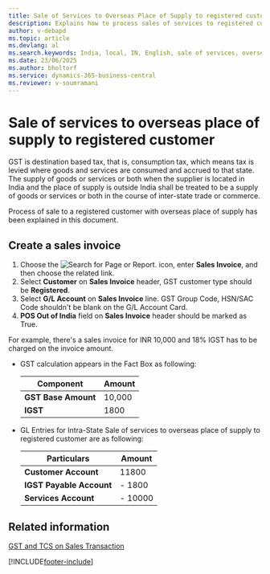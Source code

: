 ```yaml
---
title: Sale of Services to Overseas Place of Supply to registered customer
description: Explains how to process sales of services to registered customers when the place of supply is overseas, under GST regulations in India.
author: v-debapd
ms.topic: article
ms.devlang: al
ms.search.keywords: India, local, IN, English, sale of services, overseas place of supply
ms.date: 23/06/2025
ms.author: bholtorf
ms.service: dynamics-365-business-central
ms.reviewer: v-soumramani
---
```


# Sale of services to overseas place of supply to registered customer

GST is destination based tax, that is, consumption tax, which means tax is levied where goods and services are consumed and accrued to that state. The supply of goods or services or both when the supplier is located in India and the place of supply is outside India shall be treated to be a supply of goods or services or both in the course of inter-state trade or commerce.

Process of sale to a registered customer with overseas place of supply  has been explained in this document.

## Create a sales invoice

1. Choose the ![Search for Page or Report.](image/search_small.png "Search for Page or Report icon") icon, enter **Sales Invoice**, and then choose the related link.
1. Select **Customer** on **Sales Invoice** header, GST customer type should be **Registered**.
1. Select **G/L Account** on **Sales Invoice** line. GST Group Code, HSN/SAC Code shouldn't be blank on the G/L Account Card.
1. **POS Out of India** field on **Sales Invoice** header should be marked as True.

For example, there's a sales invoice for INR 10,000 and 18% IGST has to be charged on the invoice amount.

- GST calculation appears in the Fact Box as following:

    |Component|Amount|
    |----------------------------------|---------------------------------------|  
    |**GST Base Amount**|10,000|  
    |**IGST**|1800|  

- GL Entries for Intra-State Sale of services to overseas place of supply to registered customer are as following:

    |Particulars|Amount|
    |----------------------------------|---------------------------------------|  
    |**Customer Account**|11800|  
    |**IGST Payable Account**|- 1800|
    |**Services Account**|- 10000|

## Related information

[GST and TCS on Sales Transaction](GST-TCS-and-GST-on-Sales-Transaction.md)

[!INCLUDE[footer-include](../../includes/footer-banner.md)]
